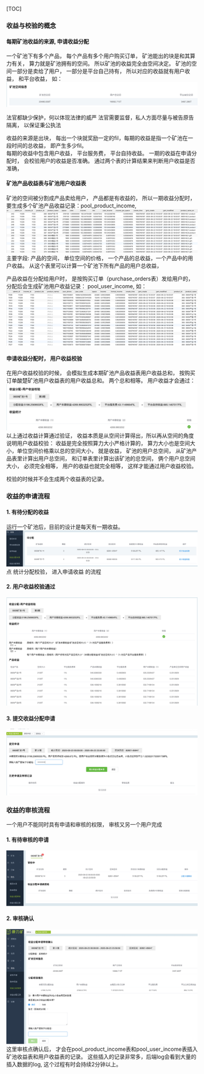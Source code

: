 [TOC]
### 收益与校验的概念
####  每期矿池收益的来源, 申请收益分配
一个矿池下有多个产品， 每个产品有多个用户购买订单， 
矿池能出的块是和其算力有关， 算力就是矿池拥有的空间。 所以矿池的收益完全由空间决定。 
矿池的空间一部分是卖给了用户， 一部分是平台自己持有， 所以对应的收益就有用户收益， 和平台收益， 如：
![-w1227](media/16010045943160.jpg)
 
 
法官都缺少保护，何以体现法律的威严 
法官需要监督，私人方面尽量与被告原告隔离， 以保证秉公执法

收益的来源是出块， 每出一个块就奖励一定的fil，每期的收益是指一个矿池在一段时间的总收益， 即产生多少fil。  
每期的收益中包含用户收益， 平台服务费， 平台自持收益。 
一期的收益在申请分配时， 会校验用户的收益是否准确。 
通过两个表的计算结果来判断用户收益是否准确，

#### 矿池产品收益表与矿池用户收益表
矿池的空间被分割成产品卖给用户， 产品都是有收益的， 所以一期收益分配时， 要生成多个矿池产品收益记录：pool_product_income, 
![-w1336](media/16009996872528.jpg)
主要字段:  产品的空间， 单位空间的价格， 一个产品的总收益，一个产品中的用户收益。 
从这个表里可以计算一个矿池下所有产品的用户总收益， 

产品收益在分配给用户时， 是按购买订单（purchase_orders表）发给用户的， 分配后会生成矿池用户收益记录： pool_user_income, 如： 
![-w1312](media/16010018502836.jpg)

#### 申请收益分配时， 用户收益校验
在用户收益校验的时候， 会模拟生成本期矿池产品收益表用户收益总和， 按购买订单酸楚矿池用户收益表的用户收益总和。 
两个总和相等。 用户收益才会通过：
![-w1207](media/16010041617568.jpg)
以上通过收益计算通过验证， 收益本质是从空间计算得出，所以再从空间的角度说明用户收益校验：
收益是完全按照算力大小严格计算的， 算力大小也是空间大小，单位空间价格乘以总的空间大小， 就是收益， 矿池的用户总空间， 从矿池产品表里计算出用户总空间， 和订单表里计算出该矿池的总空间， 俩个用户总空间大小， 必须完全相等， 用户的收益也就完全相等， 这样才能通过用户收益校验。

校验的时候并不会生成两个收益表的记录。

### 收益的申请流程
#### 1. 有待分配的收益
运行一个矿池后，目前的设计是每天有一期收益。
![-w1537](media/16010049885577.jpg)
点 统计分配校验， 进入申请收益 的流程
#### 2. 用户收益校验通过
![-w1402](media/16010047650608.jpg)
#### 3. 提交收益分配申请
![-w1398](media/16010048523281.jpg)

### 收益的审核流程
一个用户不能同时具有申请和审核的权限， 审核又另一个用户完成
#### 1. 有待审核的申请
![-w1503](media/16010053864655.jpg)

#### 2. 审核确认
![-w1463](media/16010054371235.jpg)
这里审核点确认后，  才会在pool_product_income表和pool_user_income表插入矿池收益表和用户收益表的记录。 这些插入的记录非常多，后端log会看到大量的插入数据的log, 这个过程有时会持续2分钟以上。